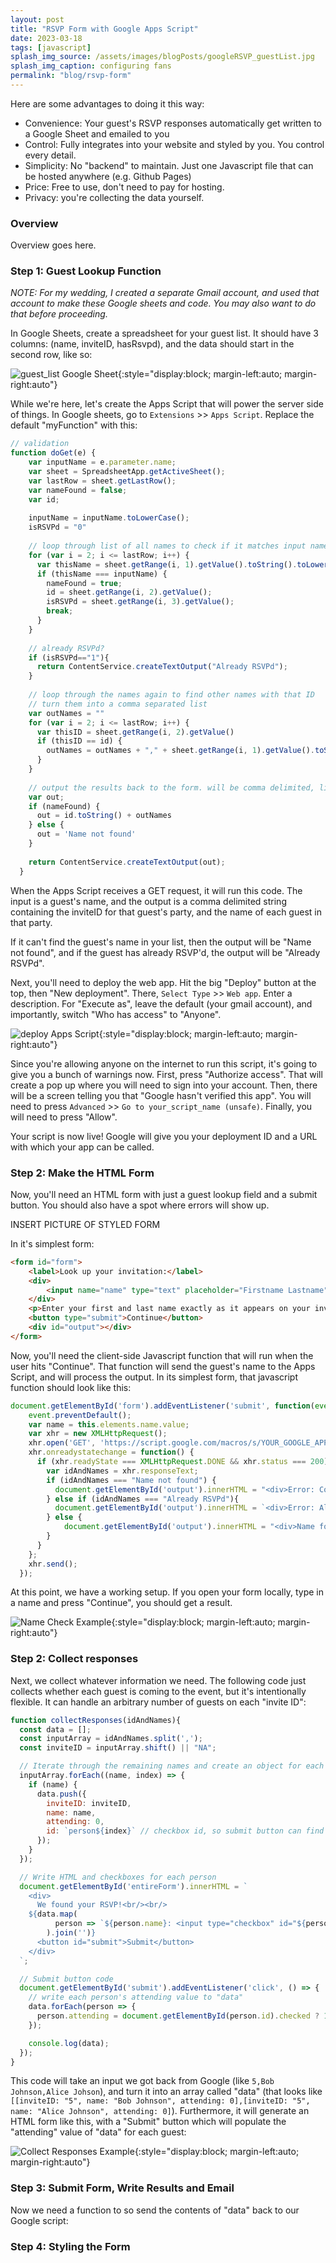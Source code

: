 ```yaml
---
layout: post
title: "RSVP Form with Google Apps Script"
date: 2023-03-18
tags: [javascript]
splash_img_source: /assets/images/blogPosts/googleRSVP_guestList.jpg
splash_img_caption: configuring fans
permalink: "blog/rsvp-form"
---
```


Here are some advantages to doing it this way:

* Convenience: Your guest's RSVP responses automatically get written to a Google Sheet and emailed to you
* Control: Fully integrates into your website and styled by you. You control every detail. 
* Simplicity: No "backend" to maintain. Just one Javascript file that can be hosted anywhere (e.g. Github Pages)
* Price: Free to use, don't need to pay for hosting.
* Privacy: you're collecting the data yourself.

### Overview
Overview goes here.

### Step 1: Guest Lookup Function
_NOTE: For my wedding, I created a separate Gmail account, and used that account to make these Google sheets and code. You may also want to do that before proceeding._

In Google Sheets, create a spreadsheet for your guest list. It should have 3 columns: (name, inviteID, hasRsvpd), and the data should start in the second row, like so:

![guest_list Google Sheet](/assets/images/blogPosts/googleRSVP_guestList.jpg){:style="display:block; margin-left:auto; margin-right:auto"}
<br/>

While we're here, let's create the Apps Script that will power the server side of things. In Google sheets, go to `Extensions` >> `Apps Script`. Replace the default "myFunction" with this:

```javascript
// validation
function doGet(e) {
    var inputName = e.parameter.name;
    var sheet = SpreadsheetApp.getActiveSheet();
    var lastRow = sheet.getLastRow();
    var nameFound = false;
    var id;
  
    inputName = inputName.toLowerCase();
    isRSVPd = "0"
  
    // loop through list of all names to check if it matches input name
    for (var i = 2; i <= lastRow; i++) {
      var thisName = sheet.getRange(i, 1).getValue().toString().toLowerCase();
      if (thisName === inputName) {
        nameFound = true;
        id = sheet.getRange(i, 2).getValue();
        isRSVPd = sheet.getRange(i, 3).getValue();
        break;
      }
    }
  
    // already RSVPd?
    if (isRSVPd=="1"){
      return ContentService.createTextOutput("Already RSVPd");
    }
  
    // loop through the names again to find other names with that ID
    // turn them into a comma separated list
    var outNames = ""
    for (var i = 2; i <= lastRow; i++) {
      var thisID = sheet.getRange(i, 2).getValue()
      if (thisID == id) {
        outNames = outNames + "," + sheet.getRange(i, 1).getValue().toString()
      }
    }
  
    // output the results back to the form. will be comma delimited, like: id, name1, name2
    var out;
    if (nameFound) {
      out = id.toString() + outNames
    } else {
      out = 'Name not found'
    }
  
    return ContentService.createTextOutput(out);
  }
```

When the Apps Script receives a GET request, it will run this code. The input is a guest's name, and the output is a comma delimited string containing the inviteID for that guest's party, and the name of each guest in that party.

If it can't find the guest's name in your list, then the output will be "Name not found", and if the guest has already RSVP'd, the output will be "Already RSVPd".

Next, you'll need to deploy the web app. Hit the big "Deploy" button at the top, then "New deployment". There, `Select Type` >> `Web app`. Enter a description. For "Execute as", leave the default (your gmail account), and importantly, switch "Who has access" to "Anyone".

![deploy Apps Script](/assets/images/blogPosts/googleRSVP_deploy.jpg){:style="display:block; margin-left:auto; margin-right:auto"}

Since you're allowing anyone on the internet to run this script, it's going to give you a bunch of warnings now. First, press "Authorize access". That will create a pop up where you will need to sign into your account. Then, there will be a screen telling you that "Google hasn't verified this app". You will need to press `Advanced` >> `Go to your_script_name (unsafe)`. Finally, you will need to press "Allow".

Your script is now live! Google will give you your deployment ID and a URL with which your app can be called.


### Step 2: Make the HTML Form
Now, you'll need an HTML form with just a guest lookup field and a submit button. You should also have a spot where errors will show up.

INSERT PICTURE OF STYLED FORM

In it's simplest form:
```html
<form id="form">
	<label>Look up your invitation:</label>
	<div>
		<input name="name" type="text" placeholder="Firstname Lastname">
	</div>
	<p>Enter your first and last name exactly as it appears on your invitation. If there is more than one name, enter just one of them.</p>
	<button type="submit">Continue</button>
	<div id="output"></div>
</form>
```

Now, you'll need the client-side Javascript function that will run when the user hits "Continue". That function will send the guest's name to the Apps Script, and will process the output. In its simplest form, that javascript function should look like this:

```javascript
document.getElementById('form').addEventListener('submit', function(event) {
    event.preventDefault();
    var name = this.elements.name.value;
    var xhr = new XMLHttpRequest();
    xhr.open('GET', 'https://script.google.com/macros/s/YOUR_GOOGLE_APPS_SCRIPT_ID/exec?name=' + name, true);
    xhr.onreadystatechange = function() {
      if (xhr.readyState === XMLHttpRequest.DONE && xhr.status === 200) {
        var idAndNames = xhr.responseText;
        if (idAndNames === "Name not found") {
          document.getElementById('output').innerHTML = "<div>Error: Couldn't find guest name.</div>";
        } else if (idAndNames === "Already RSVPd"){
          document.getElementById('output').innerHTML = `<div>Error: Already RSVP'd.</div>`;
        } else {
            document.getElementById('output').innerHTML = "<div>Name found!</div>";
        }
      }
    };
    xhr.send();
  });
```

At this point, we have a working setup. If you open your form locally, type in a name and press "Continue", you should get a result.

![Name Check Example](/assets/images/blogPosts/googleRSVP_nameCheck.jpg){:style="display:block; margin-left:auto; margin-right:auto"}

### Step 2: Collect responses
Next, we collect whatever information we need. The following code just collects whether each guest is coming to the event, but it's intentionally flexible. It can handle an arbitrary number of guests on each "invite ID":
```javascript
function collectResponses(idAndNames){
  const data = [];
  const inputArray = idAndNames.split(',');
  const inviteID = inputArray.shift() || "NA";

  // Iterate through the remaining names and create an object for each person
  inputArray.forEach((name, index) => {
    if (name) {
      data.push({
        inviteID: inviteID,
        name: name,
        attending: 0,
        id: `person${index}` // checkbox id, so submit button can find it
      });
    }
  });

  // Write HTML and checkboxes for each person
  document.getElementById('entireForm').innerHTML = `
    <div>
      We found your RSVP!<br/><br/>
	${data.map(
          person => `${person.name}: <input type="checkbox" id="${person.id}" /> Attending?<br/><br/>`
        ).join('')}
      <button id="submit">Submit</button>
    </div>
  `;

  // Submit button code
  document.getElementById('submit').addEventListener('click', () => {
    // write each person's attending value to "data"
    data.forEach(person => {
      person.attending = document.getElementById(person.id).checked ? 1 : 0;
    });

    console.log(data);
  });
}
```
This code will take an input we got back from Google (like `5,Bob Johnson,Alice Johson`), and turn it into an array called "data" (that looks like `[[inviteID: "5", name: "Bob Johnson", attending: 0],[inviteID: "5", name: "Alice Johnson", attending: 0]`). Furthermore, it will generate an HTML form like this, with a "Submit" button which will populate the "attending" value of "data" for each guest:

![Collect Responses Example](/assets/images/blogPosts/googleRSVP_collectResponses.jpg){:style="display:block; margin-left:auto; margin-right:auto"}

### Step 3: Submit Form, Write Results and Email
Now we need a function to so send the contents of "data" back to our Google script:


### Step 4: Styling the Form
